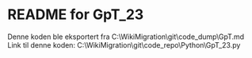 # README for GpT_23
Denne koden ble eksportert fra C:\WikiMigration\git\code_dump\GpT.md
Link til denne koden: C:\WikiMigration\git\code_repo\Python\GpT_23.py
